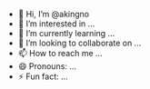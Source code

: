 - 👋 Hi, I’m @akingno
- 👀 I’m interested in ...
- 🌱 I’m currently learning ...
- 💞️ I’m looking to collaborate on ...
- 📫 How to reach me ...
- 😄 Pronouns: ...
- ⚡ Fun fact: ...

<!---
akingno/akingno is a ✨ special ✨ repository because its `README.md` (this file) appears on your GitHub profile.
You can click the Preview link to take a look at your changes.
--->
